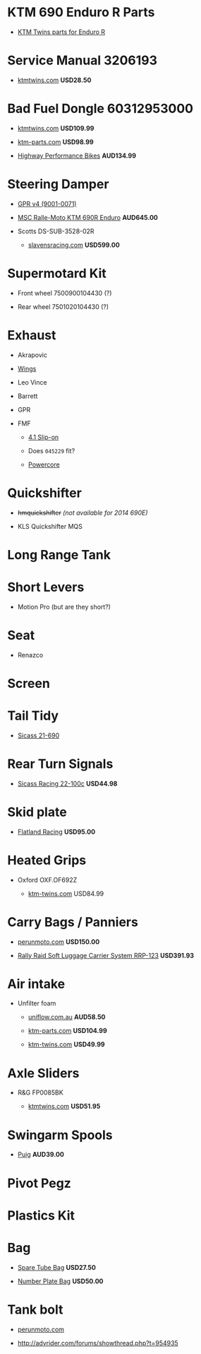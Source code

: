KTM 690 Enduro R Parts
======================

* [KTM Twins parts for Enduro R](http://www.ktmtwins.com/ktm-690-parts/ktm-690-enduro-parts)

# Service Manual 3206193

  * [ktmtwins.com](http://www.ktmtwins.com/ktm-690-2008-2013-enduro-smc-service-manual-dvd) **USD28.50**

# Bad Fuel Dongle 60312953000

  * [ktmtwins.com](http://www.ktmtwins.com/ktm-60312953000) **USD109.99**

  * [ktm-parts.com](http://www.ktm-parts.com/60312953000.html#.U6_zAf6HYSI) **USD98.99**

  * [Highway Performance Bikes](http://highway.hdspares.com.au/index.php?main_page=product_info&products_id=943668) **AUD134.99**

# Steering Damper

  * [GPR v4 (9001-0071)](http://www.gprstabilizer.com/shopping_dirtbikes_ktm_690-enduro-r_12-14)

  * [MSC Ralle-Moto KTM 690R Enduro](https://www.rallemoto.com/contents/en-us/d28.html) **AUD645.00**

  * Scotts DS-SUB-3528-02R

    * [slavensracing.com](http://slavensracing.com/shop/scotts-steering-damper-kit-for-ktm-690-sm-smr-smc-duke-e-r-enduro/) **USD599.00**

# Supermotard Kit 

  * Front wheel 7500900104430 (?)

  * Rear wheel 7501020104430 (?)

# Exhaust

  * Akrapovic

  * [Wings](http://wingsexhausts.com.au/price_chart_9.html)

  * Leo Vince

  * Barrett

  * GPR

  * FMF

    * [4.1 Slip-on](http://www.ktmtwins.com/fmf-ktm-690-41-slipon-exhaust)

    * Does `045229` fit?

    * [Powercore](http://www.ktmtwins.com/fmf-ktm-690-exhaust)

# Quickshifter

  * ~~hmquickshifter~~ *(not available for 2014 690E)*

  * KLS Quickshifter MQS

# Long Range Tank

# Short Levers

  * Motion Pro (but are they short?)

# Seat
 
  * Renazco

# Screen

# Tail Tidy

  * [Sicass 21-690](http://sicassracing.com/store/products/tail_lights/sicass_easy_fit/ktm_690_easy_fit_under_fender)

# Rear Turn Signals

  * [Sicass Racing 22-100c](http://sicassracing.com/store/turn_signals/led/orange_lens_led_flat_mount_ktm?cPath=105_46_2222) **USD44.98**

# Skid plate

  * [Flatland Racing](http://flatlandracing.com/Merchant2/merchant.mvc?Screen=PROD&Store_Code=FR&Product_Code=24-46) **USD95.00**

# Heated Grips

  * Oxford OXF.OF692Z

    * [ktm-twins.com](http://www.ktmtwins.com/oxford-ktm-heated-grip-set) USD84.99 

# Carry Bags / Panniers

  * [perunmoto.com](http://www.perunmoto.com/collections/ktm-690-enduro-enduro-r/products/soft-luggage-and-rotopax-add-on-plate-for-tt-racks) **USD150.00**

  * [Rally Raid Soft Luggage Carrier System RRP-123](http://www.ktmtwins.com/rally-raid-ktm-690-enduro-smc-soft-luggage-carrier-system) **USD391.93**

# Air intake

  * Unfilter foam

    * [uniflow.com.au](http://www.uniflow.com.au/contents/en-us/d73.html) **AUD58.50**

    * [ktm-parts.com](http://www.ktm-parts.com/76506115000.html#.U7CDN_6HYSI) **USD104.99**

    * [ktm-twins.com](http://www.ktmtwins.com/uni-ktm-690-enduro-smc-air-filter) **USD49.99**

# Axle Sliders

  * R&G FP0085BK

    * [ktmtwins.com](http://www.ktmtwins.com/r-g-ktm-690-enduro-fork-sliders) **USD51.95**

# Swingarm Spools

  * [Puig](http://mototoys.com.au/shop/650/122/ktm/690-supermoto-r/puig-ktm-swingarm-lifter-spool-set-detail.html) **AUD39.00**

# Pivot Pegz

# Plastics Kit

# Bag

  * [Spare Tube Bag](http://dirt-bike-gear.com/stb.html) **USD27.50**

  * [Number Plate Bag](http://dirt-bike-gear.com/npb.html) **USD50.00**

# Tank bolt

  * [perunmoto.com](http://www.perunmoto.com/collections/ktm-690-enduro-enduro-r/products/ktm-690-subframe-tank-reinforcement-kit)

  * http://advrider.com/forums/showthread.php?t=954935

